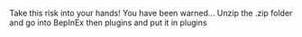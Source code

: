 Take this risk into your hands! You have been warned...
Unzip the .zip folder and go into BepInEx then plugins and put it in plugins
